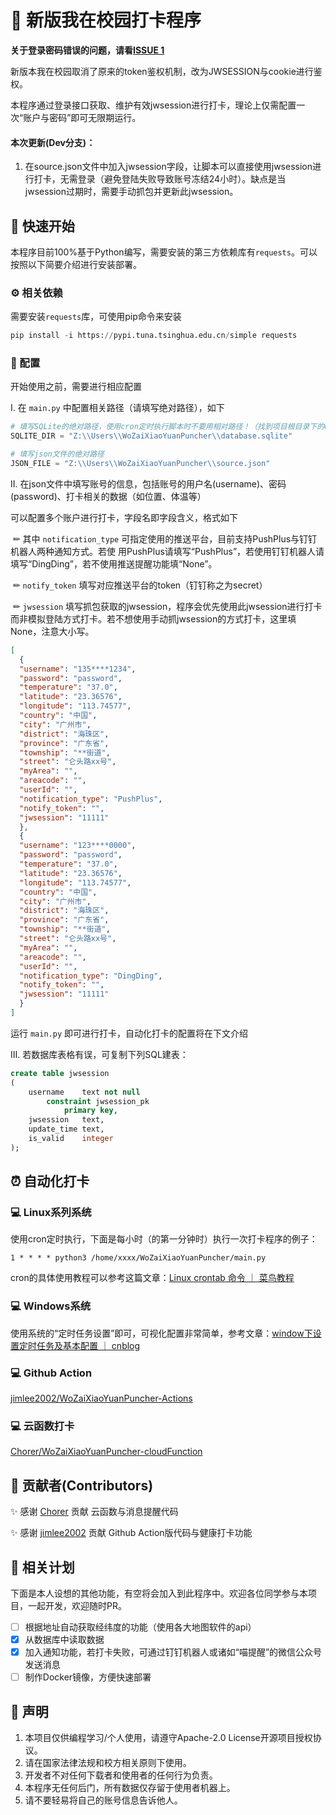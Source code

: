 # 📲 新版我在校园打卡程序

**关于登录密码错误的问题，请看[ISSUE 1](https://github.com/zimin9/WoZaiXiaoYuanPuncher/issues/1)**

新版本我在校园取消了原来的token鉴权机制，改为JWSESSION与cookie进行鉴权。

本程序通过登录接口获取、维护有效jwsession进行打卡，理论上仅需配置一次“账户与密码”即可无限期运行。



#### 本次更新(Dev分支)：

1. 在source.json文件中加入jwsession字段，让脚本可以直接使用jwsession进行打卡，无需登录（避免登陆失败导致账号冻结24小时）。缺点是当jwsession过期时，需要手动抓包并更新此jwsession。


## 🚩 快速开始

本程序目前100%基于Python编写，需要安装的第三方依赖库有`requests`。可以按照以下简要介绍进行安装部署。

### ⚙️ 相关依赖

需要安装`requests`库，可使用pip命令来安装

```python
pip install -i https://pypi.tuna.tsinghua.edu.cn/simple requests
```

### 🔧 配置

开始使用之前，需要进行相应配置

Ⅰ.  在 `main.py` 中配置相关路径（请填写绝对路径），如下

```python
# 填写SQLite的绝对路径，使用cron定时执行脚本时不要用相对路径！（找到项目根目录下的database.sqlite文件，复制其绝对路径）
SQLITE_DIR = "Z:\\Users\\WoZaiXiaoYuanPuncher\\database.sqlite"

# 填写json文件的绝对路径
JSON_FILE = "Z:\\Users\\WoZaiXiaoYuanPuncher\\source.json"
```

Ⅱ.  在json文件中填写账号的信息，包括账号的用户名(username)、密码(password)、打卡相关的数据（如位置、体温等）

可以配置多个账户进行打卡，字段名即字段含义，格式如下

​	✏ 其中 `notification_type` 可指定使用的推送平台，目前支持PushPlus与钉钉机器人两种通知方式。若使	用PushPlus请填写“PushPlus”，若使用钉钉机器人请填写“DingDing”，若不使用推送提醒功能填“None”。 

​	✏ `notify_token` 填写对应推送平台的token（钉钉称之为secret）

​	✏ `jwsession` 填写抓包获取的jwsession，程序会优先使用此jwsession进行打卡而非模拟登陆方式打卡。若不想使用手动抓jwsession的方式打卡，这里填None，注意大小写。

```json
[
  {
  "username": "135****1234",
  "password": "password",
  "temperature": "37.0",
  "latitude": "23.36576",
  "longitude": "113.74577",
  "country": "中国",
  "city": "广州市",
  "district": "海珠区",
  "province": "广东省",
  "township": "**街道",
  "street": "仑头路xx号",
  "myArea": "",
  "areacode": "",
  "userId": "",
  "notification_type": "PushPlus",
  "notify_token": "",
  "jwsession": "11111"
  },
  {
  "username": "123****0000",
  "password": "password",
  "temperature": "37.0",
  "latitude": "23.36576",
  "longitude": "113.74577",
  "country": "中国",
  "city": "广州市",
  "district": "海珠区",
  "province": "广东省",
  "township": "**街道",
  "street": "仑头路xx号",
  "myArea": "",
  "areacode": "",
  "userId": "",
  "notification_type": "DingDing",
  "notify_token": "", 
  "jwsession": "11111"
  }
]
```

运行 `main.py` 即可进行打卡，自动化打卡的配置将在下文介绍

Ⅲ. 若数据库表格有误，可复制下列SQL建表：

```sql
create table jwsession
(
    username    text not null
        constraint jwsession_pk
            primary key,
    jwsession   text,
    update_time text,
    is_valid    integer
);
```



## ⏰ 自动化打卡

### 💻 Linux系列系统

使用cron定时执行，下面是每小时（的第一分钟时）执行一次打卡程序的例子：

```
1 * * * * python3 /home/xxxx/WoZaiXiaoYuanPuncher/main.py
```

cron的具体使用教程可以参考这篇文章：[Linux crontab 命令 ｜ 菜鸟教程](https://www.runoob.com/linux/linux-comm-crontab.html)

### 💻 Windows系统

使用系统的“定时任务设置”即可，可视化配置非常简单，参考文章：[window下设置定时任务及基本配置 ｜ cnblog](https://www.cnblogs.com/funnyzpc/p/11746439.html)

### 💻 Github Action
[jimlee2002/WoZaiXiaoYuanPuncher-Actions](https://github.com/jimlee2002/WoZaiXiaoYuanPuncher-Actions)

### 💻 云函数打卡
[Chorer/WoZaiXiaoYuanPuncher-cloudFunction](https://github.com/Chorer/WoZaiXiaoYuanPuncher-cloudFunction)

## 🚀 贡献者(Contributors)

✨ 感谢 [Chorer](https://github.com/Chorer) 贡献 云函数与消息提醒代码

✨ 感谢 [jimlee2002](https://github.com/jimlee2002) 贡献 Github Action版代码与健康打卡功能

## 📆 相关计划

下面是本人设想的其他功能，有空将会加入到此程序中。欢迎各位同学参与本项目，一起开发，欢迎随时PR。

- [ ] 根据地址自动获取经纬度的功能（使用各大地图软件的api）
- [x] 从数据库中读取数据
- [x] 加入通知功能，若打卡失败，可通过钉钉机器人或诸如“喵提醒”的微信公众号发送消息
- [ ] 制作Docker镜像，方便快速部署

## 📢 声明
1. 本项目仅供编程学习/个人使用，请遵守Apache-2.0 License开源项目授权协议。
2. 请在国家法律法规和校方相关原则下使用。
3. 开发者不对任何下载者和使用者的任何行为负责。
4. 本程序无任何后门，所有数据仅存留于使用者机器上。 
5. 请不要轻易将自己的账号信息告诉他人。
